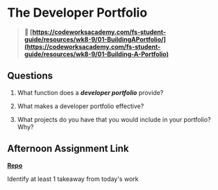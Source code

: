 # The Developer Portfolio

> **📖 [https://codeworksacademy.com/fs-student-guide/resources/wk8-9/01-BuildingAPortfolio/](https://codeworksacademy.com/fs-student-guide/resources/wk8-9/01-Building-A-Portfolio)**

## Questions

1. What function does a ***developer portfolio*** provide?

2. What makes a developer portfolio effective?

3. What projects do you have that you would include in your portfolio? Why?

## Afternoon Assignment Link

**[Repo](https://github.com/{{ghname}}/<ASSIGNMENT_REPO>)**

Identify at least 1 takeaway from today's work
